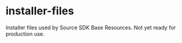 # installer-files
Installer files used by Source SDK Base Resources. Not yet ready for production use.
